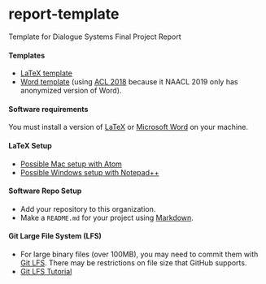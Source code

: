 # report-template
Template for Dialogue Systems Final Project Report

#### Templates
* [LaTeX template](https://naacl2019.org/downloads/naaclhlt2019-latex.zip)
* [Word template](https://naacl2019.org/downloads/naaclhlt2019-word.zip)
(using [ACL 2018](https://acl2018.org/downloads/acl18-word.zip) because it
NAACL 2019 only has anonymized version of Word).

#### Software requirements
You must install a version of [LaTeX](https://www.latex-project.org/get/) or [Microsoft Word](https://products.office.com/en-us/word) on your machine.

#### LaTeX Setup
* [Possible Mac setup with Atom](http://economistry.com/2016/02/create-first-pdf-latex-atom-mac/)
* [Possible Windows setup with Notepad++](http://johnbruer.com/2013/05/21/latex-editing-using-notepad/)

#### Software Repo Setup
* Add your repository to this organization.
* Make a `README.md` for your project using [Markdown](https://guides.github.com/features/mastering-markdown/).

#### Git Large File System (LFS)
* For large binary files (over 100MB), you may need to commit them with [Git LFS](https://help.github.com/articles/about-git-large-file-storage/). There may be restrictions on file size that GitHub supports.
* [Git LFS Tutorial](https://github.com/git-lfs/git-lfs/wiki/Tutorial)
